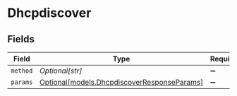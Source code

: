 # Dhcpdiscover


## Fields

| Field                                                                                  | Type                                                                                   | Required                                                                               | Description                                                                            |
| -------------------------------------------------------------------------------------- | -------------------------------------------------------------------------------------- | -------------------------------------------------------------------------------------- | -------------------------------------------------------------------------------------- |
| `method`                                                                               | *Optional[str]*                                                                        | :heavy_minus_sign:                                                                     | N/A                                                                                    |
| `params`                                                                               | [Optional[models.DhcpdiscoverResponseParams]](../models/dhcpdiscoverresponseparams.md) | :heavy_minus_sign:                                                                     | N/A                                                                                    |